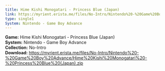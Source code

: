 ```yaml
---
title: Hime Kishi Monogatari - Princess Blue (Japan)
link: https://myrient.erista.me/files/No-Intro/Nintendo%20-%20Game%20Boy%20Advance/Hime%20Kishi%20Monogatari%20-%20Princess%20Blue%20(Japan).zip
type: single1
System: Nintendo - Game Boy Advance
---
```

<b>Game:</b> Hime Kishi Monogatari - Princess Blue (Japan)<br>
<b>System:</b> Nintendo - Game Boy Advance<br>
<b>Collection:</b> No-Intro<br>
<b>Download:</b> https://myrient.erista.me/files/No-Intro/Nintendo%20-%20Game%20Boy%20Advance/Hime%20Kishi%20Monogatari%20-%20Princess%20Blue%20(Japan).zip